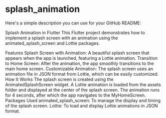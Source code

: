# splash_animation

Here's a simple description you can use for your GitHub README:

Splash Animation in Flutter
This Flutter project demonstrates how to implement a splash screen with an animation using the animated_splash_screen and Lottie packages.

Features
Splash Screen with Animation: A beautiful splash screen that appears when the app is launched, featuring a Lottie animation.
Transition to Home Screen: After the animation, the app smoothly transitions to the main home screen.
Customizable Animation: The splash screen uses an animation file in JSON format from Lottie, which can be easily customized.
How It Works
The splash screen is created using the AnimatedSplashScreen widget.
A Lottie animation is loaded from the assets folder and displayed at the center of the splash screen.
The animation runs for 4 seconds, after which the app navigates to the MyHomeScreen.
Packages Used
animated_splash_screen: To manage the display and timing of the splash screen.
Lottie: To load and display Lottie animations in JSON format.
